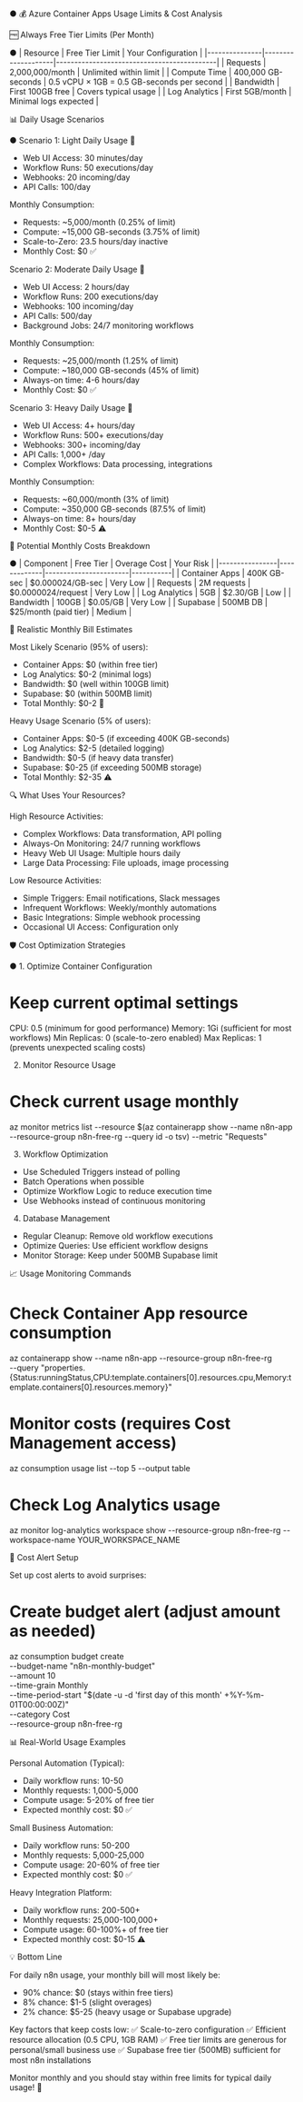 ● 💰 Azure Container Apps Usage Limits & Cost Analysis

  🆓 Always Free Tier Limits (Per Month)

● | Resource      | Free Tier Limit    | Your Configuration                         |
  |---------------|--------------------|--------------------------------------------|
  | Requests      | 2,000,000/month    | Unlimited within limit                     |
  | Compute Time  | 400,000 GB-seconds | 0.5 vCPU × 1GB = 0.5 GB-seconds per second |
  | Bandwidth     | First 100GB free   | Covers typical usage                       |
  | Log Analytics | First 5GB/month    | Minimal logs expected                      |

  📊 Daily Usage Scenarios

● Scenario 1: Light Daily Usage 📱

  - Web UI Access: 30 minutes/day
  - Workflow Runs: 50 executions/day
  - Webhooks: 20 incoming/day
  - API Calls: 100/day

  Monthly Consumption:
  - Requests: ~5,000/month (0.25% of limit)
  - Compute: ~15,000 GB-seconds (3.75% of limit)
  - Scale-to-Zero: 23.5 hours/day inactive
  - Monthly Cost: $0 ✅

  Scenario 2: Moderate Daily Usage 💼

  - Web UI Access: 2 hours/day
  - Workflow Runs: 200 executions/day
  - Webhooks: 100 incoming/day
  - API Calls: 500/day
  - Background Jobs: 24/7 monitoring workflows

  Monthly Consumption:
  - Requests: ~25,000/month (1.25% of limit)
  - Compute: ~180,000 GB-seconds (45% of limit)
  - Always-on time: 4-6 hours/day
  - Monthly Cost: $0 ✅

  Scenario 3: Heavy Daily Usage 🚀

  - Web UI Access: 4+ hours/day
  - Workflow Runs: 500+ executions/day
  - Webhooks: 300+ incoming/day
  - API Calls: 1,000+ /day
  - Complex Workflows: Data processing, integrations

  Monthly Consumption:
  - Requests: ~60,000/month (3% of limit)
  - Compute: ~350,000 GB-seconds (87.5% of limit)
  - Always-on time: 8+ hours/day
  - Monthly Cost: $0-5 ⚠️

  💸 Potential Monthly Costs Breakdown

● | Component      | Free Tier   | Overage Cost          | Your Risk |
  |----------------|-------------|-----------------------|-----------|
  | Container Apps | 400K GB-sec | $0.000024/GB-sec      | Very Low  |
  | Requests       | 2M requests | $0.0000024/request    | Very Low  |
  | Log Analytics  | 5GB         | $2.30/GB              | Low       |
  | Bandwidth      | 100GB       | $0.05/GB              | Very Low  |
  | Supabase       | 500MB DB    | $25/month (paid tier) | Medium    |

  🎯 Realistic Monthly Bill Estimates

  Most Likely Scenario (95% of users):

  - Container Apps: $0 (within free tier)
  - Log Analytics: $0-2 (minimal logs)
  - Bandwidth: $0 (well within 100GB limit)
  - Supabase: $0 (within 500MB limit)
  - Total Monthly: $0-2 🎉

  Heavy Usage Scenario (5% of users):

  - Container Apps: $0-5 (if exceeding 400K GB-seconds)
  - Log Analytics: $2-5 (detailed logging)
  - Bandwidth: $0-5 (if heavy data transfer)
  - Supabase: $0-25 (if exceeding 500MB storage)
  - Total Monthly: $2-35 ⚠️

  🔍 What Uses Your Resources?

  High Resource Activities:

  - Complex Workflows: Data transformation, API polling
  - Always-On Monitoring: 24/7 running workflows
  - Heavy Web UI Usage: Multiple hours daily
  - Large Data Processing: File uploads, image processing

  Low Resource Activities:

  - Simple Triggers: Email notifications, Slack messages
  - Infrequent Workflows: Weekly/monthly automations
  - Basic Integrations: Simple webhook processing
  - Occasional UI Access: Configuration only

  🛡️ Cost Optimization Strategies

● 1. Optimize Container Configuration

  # Keep current optimal settings
  CPU: 0.5 (minimum for good performance)
  Memory: 1Gi (sufficient for most workflows)
  Min Replicas: 0 (scale-to-zero enabled)
  Max Replicas: 1 (prevents unexpected scaling costs)

  2. Monitor Resource Usage

  # Check current usage monthly
  az monitor metrics list --resource $(az containerapp show --name n8n-app --resource-group n8n-free-rg --query id -o tsv) --metric
   "Requests"

  3. Workflow Optimization

  - Use Scheduled Triggers instead of polling
  - Batch Operations when possible
  - Optimize Workflow Logic to reduce execution time
  - Use Webhooks instead of continuous monitoring

  4. Database Management

  - Regular Cleanup: Remove old workflow executions
  - Optimize Queries: Use efficient workflow designs
  - Monitor Storage: Keep under 500MB Supabase limit

  📈 Usage Monitoring Commands

  # Check Container App resource consumption
  az containerapp show --name n8n-app --resource-group n8n-free-rg \
    --query
  "properties.{Status:runningStatus,CPU:template.containers[0].resources.cpu,Memory:template.containers[0].resources.memory}"

  # Monitor costs (requires Cost Management access)
  az consumption usage list --top 5 --output table

  # Check Log Analytics usage
  az monitor log-analytics workspace show --resource-group n8n-free-rg --workspace-name YOUR_WORKSPACE_NAME

  🚨 Cost Alert Setup

  Set up cost alerts to avoid surprises:

  # Create budget alert (adjust amount as needed)
  az consumption budget create \
    --budget-name "n8n-monthly-budget" \
    --amount 10 \
    --time-grain Monthly \
    --time-period-start "$(date -u -d 'first day of this month' +%Y-%m-01T00:00:00Z)" \
    --category Cost \
    --resource-group n8n-free-rg

  📊 Real-World Usage Examples

  Personal Automation (Typical):

  - Daily workflow runs: 10-50
  - Monthly requests: 1,000-5,000
  - Compute usage: 5-20% of free tier
  - Expected monthly cost: $0 ✅

  Small Business Automation:

  - Daily workflow runs: 50-200
  - Monthly requests: 5,000-25,000
  - Compute usage: 20-60% of free tier
  - Expected monthly cost: $0 ✅

  Heavy Integration Platform:

  - Daily workflow runs: 200-500+
  - Monthly requests: 25,000-100,000+
  - Compute usage: 60-100%+ of free tier
  - Expected monthly cost: $0-15 ⚠️

  💡 Bottom Line

  For daily n8n usage, your monthly bill will most likely be:

  - 90% chance: $0 (stays within free tiers)
  - 8% chance: $1-5 (slight overages)
  - 2% chance: $5-25 (heavy usage or Supabase upgrade)

  Key factors that keep costs low:
  ✅ Scale-to-zero configuration
  ✅ Efficient resource allocation (0.5 CPU, 1GB RAM)
  ✅ Free tier limits are generous for personal/small business use
  ✅ Supabase free tier (500MB) sufficient for most n8n installations

  Monitor monthly and you should stay within free limits for typical daily usage! 🎯